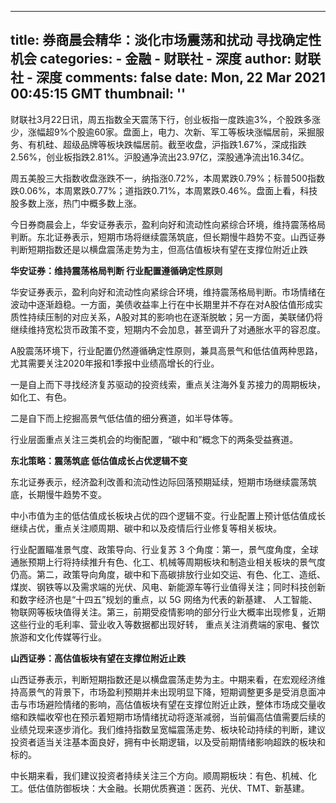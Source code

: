 
---
title: 券商晨会精华：淡化市场震荡和扰动 寻找确定性机会
categories: 
    - 金融
    - 财联社 - 深度
author: 财联社 - 深度
comments: false
date: Mon, 22 Mar 2021 00:45:15 GMT
thumbnail: ''
---

<div>   
<div class="m-b-10"><p>财联社3月22日讯，周五指数全天震荡下行，创业板指一度跌逾3%，个股跌多涨少，涨幅超9%个股逾60家。盘面上，电力、次新、军工等板块涨幅居前，采掘服务、有机硅、超级品牌等板块跌幅居前。截至收盘，沪指跌1.67%，深成指跌2.56%，创业板指跌2.81%。沪股通净流出23.97亿，深股通净流出16.34亿。</p>
<p>周五美股三大指数收盘涨跌不一，纳指涨0.72%，本周累跌0.79%；标普500指数跌0.06%，本周累跌0.77%；道指跌0.71%，本周累跌0.46%。盘面上看，科技股多数上涨，热门中概多数上涨。</p>
<p>今日券商晨会上，华安证券表示，盈利向好和流动性向紧综合环境，维持震荡格局判断。东北证券表示，短期市场将继续震荡筑底，但长期慢牛趋势不变。山西证券判断短期指数还是以横盘震荡走势为主，但高估值板块有望在支撑位附近止跌</p>
<p><strong>华安证券：维持震荡格局判断 行业配置遵循确定性原则</strong></p>
<p>华安证券表示，盈利向好和流动性向紧综合环境，维持震荡格局判断。市场情绪在波动中逐渐趋稳。一方面，美债收益率上行在中长期里并不存在对A股估值形成实质性持续压制的对应关系，A股对其的影响也在逐渐脱敏；另一方面，美联储仍将继续维持宽松货币政策不变，短期内不会加息，甚至调升了对通胀水平的容忍度。</p>
<p>A股震荡环境下，行业配置仍然遵循确定性原则，兼具高景气和低估值两种思路，尤其需要关注2020年报和1季报中业绩高增长的行业。</p>
<p>一是自上而下寻找经济复苏驱动的投资线索，重点关注海外复苏接力的周期板块，如化工、有色。</p>
<p>二是自下而上挖掘高景气低估值的细分赛道，如半导体等。</p>
<p>行业层面重点关注三类机会的均衡配置，“碳中和”概念下的两条受益赛道。</p>
<p><strong>东北策略：震荡筑底 低估值成长占优逻辑不变</strong></p>
<p>东北证券表示，经济盈利改善和流动性边际回落预期延续，短期市场继续震荡筑底，长期慢牛趋势不变。</p>
<p>中小市值为主的低估值成长板块占优的四个逻辑不变。行业配置上预计低估值成长继续占优，重点关注顺周期、碳中和以及疫情后行业修复等相关板块。</p>
<p>行业配置瞄准景气度、政策导向、行业复苏 3 个角度：第一，景气度角度，全球通胀预期上行将持续推升有色、化工、机械等周期板块和制造业相关板块的景气度仍高。第二，政策导向角度，碳中和下高碳排放行业如交运、有色、化工、造纸、煤炭、钢铁等以及需求端的光伏、风电、新能源车等行业值得关注；同时科技创新和数字经济也是“十四五”规划的重点，以 5G 网络为代表的新基建、 人工智能、物联网等板块值得关注。第三，前期受疫情影响的部分行业大概率出现修复，近期这些行业的毛利率、营业收入等数据都出现好转， 重点关注消费端的家电、餐饮旅游和文化传媒等行业。</p>
<p><strong>山西证券：高估值板块有望在支撑位附近止跌</strong></p>
<p>山西证券表示，判断短期指数还是以横盘震荡走势为主。中期来看，在宏观经济维持高景气的背景下，市场盈利预期并未出现明显下降，短期调整更多是受消息面冲击与市场避险情绪的影响，高估值板块有望在支撑位附近止跌，整体市场成交量收缩和跌幅收窄也在预示着短期市场情绪扰动将逐渐减弱，当前偏高估值需要后续的业绩兑现来逐步消化。我们维持指数呈宽幅震荡走势、板块轮动持续的判断，建议投资者适当关注基本面良好，拥有中长期逻辑，以及受前期情绪影响超跌的板块和标的。</p>
<p>中长期来看，我们建议投资者持续关注三个方向。顺周期板块：有色、机械、化工。低估值防御板块：大金融。长期优质赛道：医药、光伏、TMT、新基建。</p></div>  
</div>
            